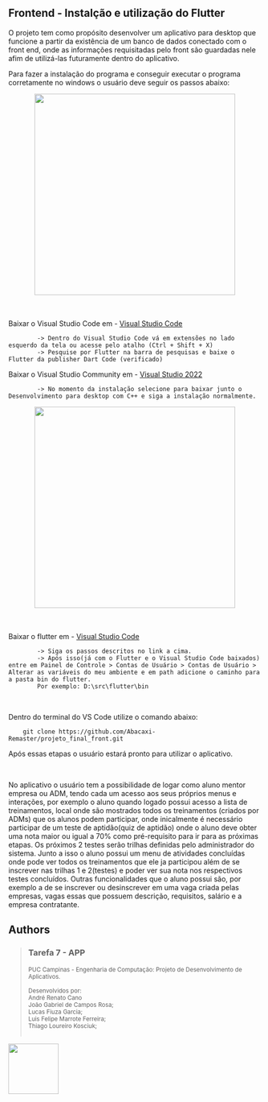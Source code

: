 ## Frontend - Instalção e utilização do Flutter


O projeto tem como propósito desenvolver um aplicativo para desktop que funcione a partir da existência de um banco de dados conectado com o front end, onde as informações requisitadas pelo front são guardadas nele afim de utilizá-las futuramente dentro do aplicativo.

Para fazer a instalação do programa e conseguir executar o programa corretamente no windows o usuário deve seguir os passos abaixo:
    <div align="center">
    <img src="https://www.tabnine.com/blog/wp-content/uploads/2022/03/blog_10-1.png" width="400">
    </div>
    <br>
    <br>

 Baixar o Visual Studio Code em - [Visual Studio Code](https://code.visualstudio.com/download)

<p align="justify"> 
    
            -> Dentro do Visual Studio Code vá em extensões no lado esquerdo da tela ou acesse pelo atalho (Ctrl + Shift + X)
            -> Pesquise por Flutter na barra de pesquisas e baixe o Flutter da publisher Dart Code (verificado)
</p>


 Baixar o Visual Studio Community em - [Visual Studio 2022](https://visualstudio.microsoft.com/pt-br/downloads/)

<p align="justify">   
     
            -> No momento da instalação selecione para baixar junto o Desenvolvimento para desktop com C++ e siga a instalação normalmente.

</p>
    <div align="center">
    <img src="https://docs.flutter.dev/assets/images/flutter-logo-sharing.png" width="400">
    </div>
    <br>
    <br>
    
 Baixar o flutter em - [Visual Studio Code](https://docs.flutter.dev/get-started/install/windows)

<p align="justify"> 
    
            -> Siga os passos descritos no link a cima.
            -> Após isso(já com o Flutter e o Visual Studio Code baixados) entre em Painel de Controle > Contas de Usuário > Contas de Usuário > Alterar as variáveis do meu ambiente e em path adicione o caminho para a pasta bin do flutter. 
            Por exemplo: D:\src\flutter\bin
            
<br>

Dentro do terminal do VS Code utilize o comando abaixo:

        git clone https://github.com/Abacaxi-Remaster/projeto_final_front.git
Após essas etapas o usuário estará pronto para utilizar o aplicativo.

<br>

No aplicativo o usuário tem a possibilidade de logar como aluno mentor empresa ou ADM, tendo cada um acesso aos seus próprios menus e interações, por exemplo o aluno quando logado possui acesso a lista de treinamentos, local onde são mostrados todos os treinamentos (criados por ADMs) que os alunos podem participar, onde inicalmente é necessário participar de um teste de aptidão(quiz de aptidão) onde o aluno deve obter uma nota maior ou igual a 70% como pré-requisito para ir para as próximas etapas. Os próximos 2 testes serão trilhas definidas pelo administrador do sistema. Junto a isso o aluno possui um menu de atividades concluídas onde pode ver todos os treinamentos que ele ja participou além de se inscrever nas trilhas 1 e 2(testes) e poder ver sua nota nos respectivos testes concluídos. Outras funcionalidades que o aluno possui são, por exemplo a de se inscrever ou desinscrever em uma vaga criada pelas empresas, vagas essas que possuem descrição, requisitos, salário e a empresa contratante.
 
 ## Authors

  >### Tarefa 7 - APP 
><sub>PUC Campinas - Engenharia de Computação: Projeto de Desenvolvimento de Aplicativos. <br><br> Desenvolvidos por:<br>André Renato Cano<br>João Gabriel de Campos Rosa;<br>Lucas Fiuza Garcia;<br>Luis Felipe Marrote Ferreira;<br>Thiago Loureiro Kosciuk;<br><br></sub>

<img src="https://media.giphy.com/media/WUlplcMpOCEmTGBtBW/giphy.gif" width="100">

